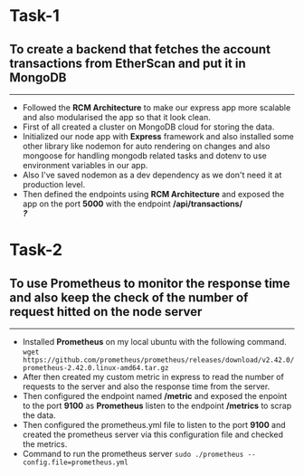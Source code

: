# Task-1 
## To create a backend that fetches the account transactions from EtherScan and put it in MongoDB

---

- Followed the **RCM Architecture** to make our express app more scalable and also modularised the app so that it look clean.
- First of all created a cluster on MongoDB cloud for storing the data.
- Initialized our node app with **Express** framework and also installed some other library like nodemon for auto rendering on  changes and also mongoose for handling mongodb related tasks and dotenv to use environment variables in our app.
- Also I've saved nodemon as a dev dependency as we don't need it at production level.
- Then defined the endpoints using **RCM Architecture** and exposed the app on the port **5000** with the endpoint **/api/transactions/<address>?<page>**



# Task-2
## To use Prometheus to monitor the response time and also keep the check of the number of request hitted on the node server

---


- Installed **Prometheus** on my local ubuntu with the following command. `wget https://github.com/prometheus/prometheus/releases/download/v2.42.0/prometheus-2.42.0.linux-amd64.tar.gz`
- After then created my custom metric in express to read the number of requests to the server and also the response time from the server.
- Then configured the endpoint named **/metric** and exposed the enpoint to the port **9100** as **Prometheus** listen to the endpoint **/metrics** to scrap the data.
- Then configured the prometheus.yml file to listen to the port **9100** and created the prometheus server via this configuration file and checked the metrics.
- Command to run the prometheus server `sudo ./prometheus --config.file=prometheus.yml`
